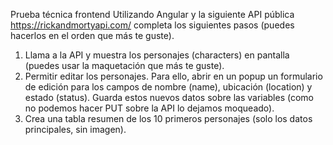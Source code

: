 Prueba técnica frontend
Utilizando Angular y la siguiente API pública https://rickandmortyapi.com/ completa
los siguientes pasos (puedes hacerlos en el orden que más te guste).

1. Llama a la API y muestra los personajes (characters) en pantalla (puedes usar
   la maquetación que más te guste).
2. Permitir editar los personajes. Para ello, abrir en un popup un formulario de
   edición para los campos de nombre (name), ubicación (location) y estado
   (status). Guarda estos nuevos datos sobre las variables (como no podemos
   hacer PUT sobre la API lo dejamos moqueado).
3. Crea una tabla resumen de los 10 primeros personajes (solo los datos
   principales, sin imagen).
